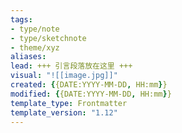 ```yaml
---
tags: 
- type/note
- type/sketchnote
- theme/xyz
aliases: 
lead: +++ 引言段落放在这里 +++
visual: "![[image.jpg]]"
created: {{DATE:YYYY-MM-DD, HH:mm}}
modified: {{DATE:YYYY-MM-DD, HH:mm}}
template_type: Frontmatter
template_version: "1.12"
---
```

<!--  参见下方"模板帮助"了解属性使用方法 -->